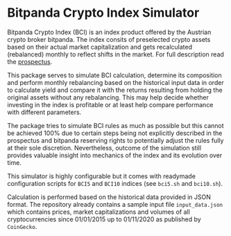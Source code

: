 # Bitpanda Crypto Index Simulator

Bitpanda Crypto Index (BCI) is an index product offered by the Austrian crypto broker bitpanda. The index consits of preselected crypto assets based on their actual market capitalization and gets recalculated (rebalanced) monthly to reflect shifts in the market. For full description read the [prospectus](https://cdn.bitpanda.com/media/bci/Prospectus_Index_English.pdf).

This package serves to simulate BCI calculation, determine its composition and perform monthly rebalancing based on the historical input data in order to calculate yield and compare it with the returns resulting from holding the original assets without any rebalancing. This may help decide whether investing in the index is profitable or at least help compare performance with different parameters.

The package tries to simulate BCI rules as much as possible but this cannot be achieved 100% due to certain steps being not explicitly described in the prospectus and bitpanda reserving rights to potentially adjust the rules fully at their sole discretion. Nevertheless, outcome of the simulation still provides valuable insight into mechanics of the index and its evolution over time.

This simulator is highly configurable but it comes with readymade configuration scripts for `BCI5` and `BCI10` indices (see `bci5.sh` and `bci10.sh`).

Calculation is performed based on the historical data provided in JSON format. The repository already contains a sample input file `input_data.json` which contains prices, market capitalizations and volumes of all cryptocurrencies since 01/01/2015 up to 01/11/2020 as published by `CoinGecko`.